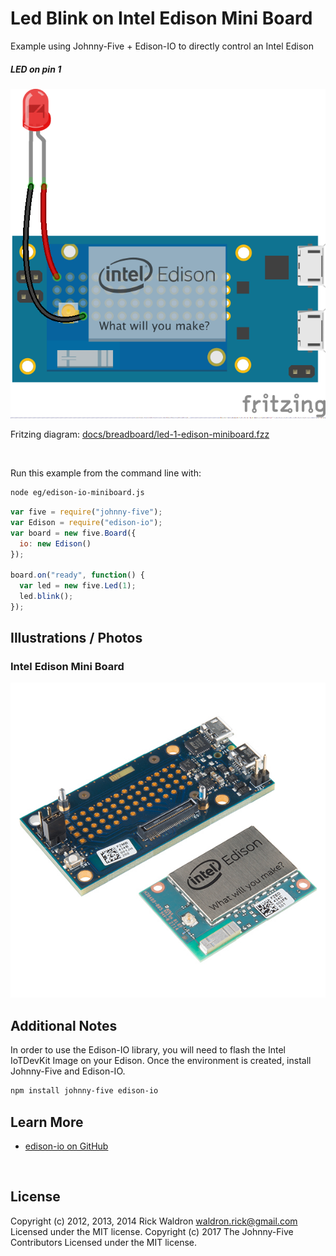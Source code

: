 <!--remove-start-->

# Led Blink on Intel Edison Mini Board

<!--remove-end-->


Example using Johnny-Five + Edison-IO to directly control an Intel Edison





##### LED on pin 1



![docs/breadboard/led-1-edison-miniboard.png](breadboard/led-1-edison-miniboard.png)<br>

Fritzing diagram: [docs/breadboard/led-1-edison-miniboard.fzz](breadboard/led-1-edison-miniboard.fzz)

&nbsp;




Run this example from the command line with:
```bash
node eg/edison-io-miniboard.js
```


```javascript
var five = require("johnny-five");
var Edison = require("edison-io");
var board = new five.Board({
  io: new Edison()
});

board.on("ready", function() {
  var led = new five.Led(1);
  led.blink();
});


```


## Illustrations / Photos


### Intel Edison Mini Board



![docs/images/edison-mini-board.jpg](images/edison-mini-board.jpg)  






## Additional Notes

In order to use the Edison-IO library, you will need to flash the Intel IoTDevKit Image
on your Edison. Once the environment is created, install Johnny-Five and Edison-IO.

```sh
npm install johnny-five edison-io
```




## Learn More

- [edison-io on GitHub](https://github.com/rwaldron/edison-io/)

&nbsp;

<!--remove-start-->

## License
Copyright (c) 2012, 2013, 2014 Rick Waldron <waldron.rick@gmail.com>
Licensed under the MIT license.
Copyright (c) 2017 The Johnny-Five Contributors
Licensed under the MIT license.

<!--remove-end-->
